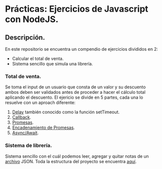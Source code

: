 # Prácticas: Ejercicios de Javascript con NodeJS.

## **Descripción**.
En este repositorio se encuentra un compendio de ejercicios divididos en 2:
* Calcular el total de venta.
* Sistema sencillo que simula una librería.

### **Total de venta**.
Se toma el input de un usuario que consta de un valor y su descuento ambos deben ser validados antes de proceder a hacer el cálculo total aplicando el descuento. El ejericio se divide en 5 partes, cada una lo resuelve con un aproach diferente:
1. [Delay](ejercicio-1/main.js) también conocido como la función setTimeout.
2. [Callback](ejercicio-2/main.js).
3. [Promesas](ejercicio-3/main.js).
4. [Encadenamiento de Promesas](ejercicio-4/main.js).
5. [Async/Await](ejercicio-5/main.js).

### Sistema de librería.
Sistema sencillo con el cuál podemos leer, agregar y quitar notas de un [archivo](ejercicio-6_7/data/notas.json) JSON. Toda la estructura del proyecto se encuentra [aquí](ejercicio-6_7/).


